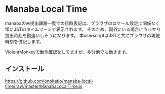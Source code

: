 # Manaba Local Time

manabaの未提出課題一覧での日時表記は、ブラウザのロケール設定に関係なく常にJSTのタイムゾーンで表示されます。
そのため、国外にいる場合にうっかり提出時刻を勘違いしそうになります。
本userscriptはJSTと共にブラウザの現地時刻を併記します。

ViolentMonkeyで動作確認をしてますが、多分他でも動きます。

## インストール

https://github.com/onokatio/manaba-local-time/raw/master/ManabaLocalTime.js

